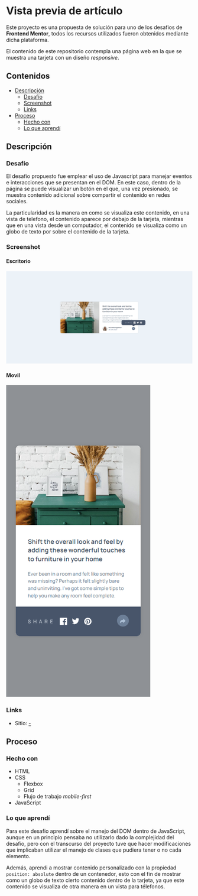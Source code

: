 # Vista previa de artículo

Este proyecto es una propuesta de solución para uno de los desafios de __Frontend Mentor__, todos los recursos utilizados fueron obtenidos mediante dicha plataforma.

El contenido de este repositorio contempla una página web en la que se muestra una tarjeta con un diseño _responsive_.

## Contenidos

- [Descripción](#descripción)
  - [Desafío](#desafío)
  - [Screenshot](#screenshot)
  - [Links](#links)
- [Proceso](#proceso)
  - [Hecho con](#hecho-con)
  - [Lo que aprendí](#lo-que-aprendí)

## Descripción

### Desafío

El desafio propuesto fue emplear el uso de Javascript para manejar eventos e interacciones que se presentan en el DOM. En este caso, dentro de la página se puede visualizar un botón en el que, una vez presionado, se muestra contenido adicional sobre compartir el contenido en redes sociales.

La particularidad es la manera en como se visualiza este contenido, en una vista de telefono, el contenido aparece por debajo de la tarjeta, mientras que en una vista desde un computador, el contenido se visualiza como un globo de texto por sobre el contenido de la tarjeta.

### Screenshot

#### Escritorio
![](./images/example-desktop.png)

#### Movil
![](./images/example-mobile.png)

### Links

- Sitio: [-](#)

## Proceso

### Hecho con

- HTML
- CSS
  - Flexbox
  - Grid
  - Flujo de trabajo _mobile-first_
- JavaScript

### Lo que aprendí

Para este desafio aprendí sobre el manejo del DOM dentro de JavaScript, aunque en un principio pensaba no utilizarlo dado la complejidad del desafio, pero con el transcurso del proyecto tuve que hacer modificaciones que implicaban utilizar el manejo de clases que pudiera tener o no cada elemento.

Además, aprendi a mostrar contenido personalizado con la propiedad ```position: absolute``` dentro de un contenedor, esto con el fin de mostrar como un globo de texto cierto contenido dentro de la tarjeta, ya que este contenido se visualiza de otra manera en un vista para télefonos.
